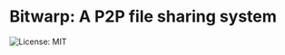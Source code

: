 # Bitwarp: A P2P file sharing system
![License: MIT](https://img.shields.io/badge/License-MIT-yellow.svg)